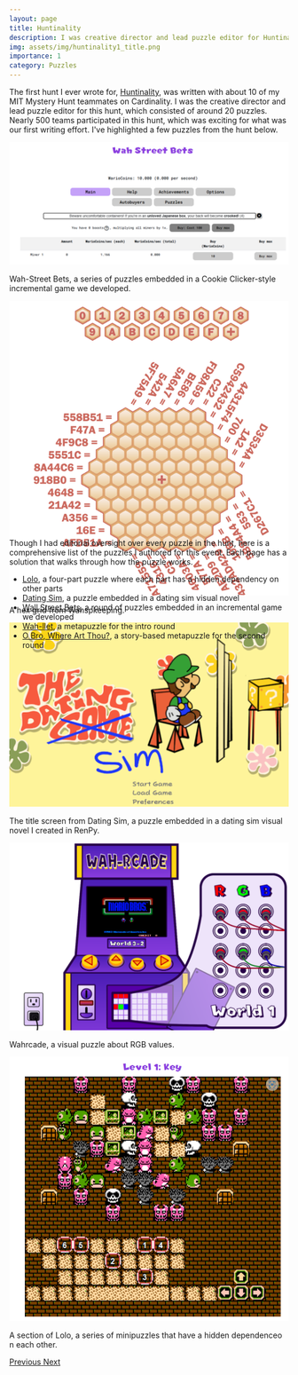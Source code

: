 ```yaml
---
layout: page
title: Huntinality
description: I was creative director and lead puzzle editor for Huntinality, an online puzzlehunt that ran in 2021 that nearly 500 teams participated in.
img: assets/img/huntinality1_title.png
importance: 1
category: Puzzles
---
```


The first hunt I ever wrote for, <a href="https://2021.huntinality.com/">Huntinality</a>, was written with about 10 of my MIT Mystery Hunt teammates on Cardinality. I was the creative director and lead puzzle editor for this hunt, which consisted of around 20 puzzles. Nearly 500 teams participated in this hunt, which was exciting for what was our first writing effort. I've highlighted a few puzzles from the hunt below.

<div id="huntCarousel" class="carousel slide" style="width:100%; height: 700px !important;">
  <div class="carousel-inner">
    <div class="carousel-item active">
      <img class="d-block w-100" src="/assets/img/wsb.png">
      <div class="carousel-caption d-none d-md-block">
        <p>Wah-Street Bets, a series of puzzles embedded in a Cookie Clicker-style incremental game we developed.</p>
      </div>
    </div>
    <div class="carousel-item">
      <img class="d-block w-100" src="/assets/img/wahspkeeping.png">
      <div class="carousel-caption d-none d-md-block">
        <p>A hex grid from Wahspkeeping.</p>
      </div>
    </div>
    <div class="carousel-item">
      <img class="d-block w-100" src="/assets/img/datingsim.png">
      <div class="carousel-caption d-none d-md-block">
        <p>The title screen from Dating Sim, a puzzle embedded in a dating sim visual novel I created in RenPy.</p>
      </div>
    </div>
    <div class="carousel-item">
      <img class="d-block w-100" src="/assets/img/wahrcade.png">
      <div class="carousel-caption d-none d-md-block">
        <p>Wahrcade, a visual puzzle about RGB values.</p>
      </div>
    </div>
    <div class="carousel-item">
      <img class="d-block w-100" src="/assets/img/lolo.png">
      <div class="carousel-caption d-none d-md-block">
        <p>A section of Lolo, a series of minipuzzles that have a hidden dependenceo n each other.</p>
      </div>
    </div>
  </div>
  <a class="carousel-control-prev" href="#huntCarousel" role="button" data-slide="prev">
    <span class="carousel-control-prev-icon" aria-hidden="true"></span>
    <span class="sr-only">Previous</span>
  </a>
  <a class="carousel-control-next" href="#huntCarousel" role="button" data-slide="next">
    <span class="carousel-control-next-icon" aria-hidden="true"></span>
    <span class="sr-only">Next</span>
  </a>
</div>

Though I had editorial oversight over every puzzle in the hunt, here is a comprehensive list of the puzzles I authored for this event. Each page has a solution that walks through how the puzzle works.

<ul>
    <li><a href="https://2021.huntinality.com/puzzle/lolo.html">Lolo</a>, a four-part puzzle where each part has a hidden dependency on other parts</li>
    <li><a href="https://2021.huntinality.com/puzzle/thedatingsim.html">Dating Sim</a>, a puzzle embedded in a dating sim visual novel</li>
    <li><a href="https://2021.huntinality.com/puzzle/wah_street_bets.html">Wall Street Bets</a>, a round of puzzles embedded in an incremental game we developed</li>
    <li><a href="https://2021.huntinality.com/puzzle/wahllet.html">Wah-llet</a>, a metapuzzle for the intro round</li>
    <li><a href="https://2021.huntinality.com/puzzle/obro.html">O Bro, Where Art Thou?</a>, a story-based metapuzzle for the second round</li>
</ul>
